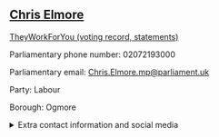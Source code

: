 ## <a href="https://members.parliament.uk/member/4572/contact">Chris Elmore</a>

<a href="https://www.theyworkforyou.com/mp/25490/chris_elmore/ogmore">TheyWorkForYou (voting record, statements)</a> 

Parliamentary phone number: 02072193000 

Parliamentary email: Chris.Elmore.mp@parliament.uk 

Party: Labour 

Borough: Ogmore 

<details><summary>Extra contact information and social media</summary> 
<li>Website: https://www.chriselmore.wales/</li>
<li>Twitter: https://twitter.com/cpjelmore</li>
<li>Constituency office phone number: 01656860034</li>
<li>Constituency office email: Chris.Elmore.mp@parliament.uk</li>
<li>Facebook: https://facebook.com/ChrisElmoreMP/</li>
<li>Instagram:</li>
<li>Youtube:</li>
<li>Linkedin:</li>
<li>Government department phone number:</li>
<li>Government department email:</li>
<li>Threads:</li>
<li>Party office phone number:</li>
<li>Party office email:</li>
<li>Tiktok:</li>
</details>